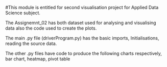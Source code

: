 #This module is entitled for second visualisation project for Applied Data Science subject.

The Assignemnt_02 has both dataset used for analysing and visualising data also the code used to create the plots.

The main .py file (driverProgram.py) has the basic imports, Initialisations, reading the source data.

The other .py files have code to produce the following charts respectively, bar chart, heatmap, pivot table
